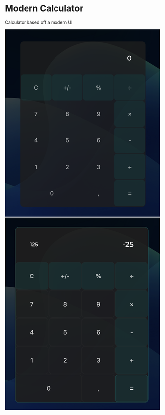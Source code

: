 # Modern Calculator
Calculator based off a modern UI 

<img src="./github-images/calc-one.png" alt="calculator">
<img src="./github-images/calc-two.png" alt="calculator">
